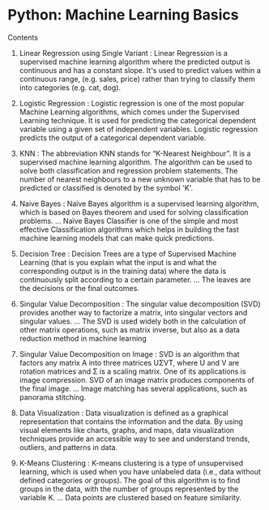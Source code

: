 # Python: Machine Learning Basics 

Contents

1. Linear Regression using Single Variant : Linear Regression is a supervised machine learning algorithm where the predicted output is continuous and has a constant slope. It's used to predict values within a continuous range, (e.g. sales, price) rather than trying to classify them into categories (e.g. cat, dog). 

2. Logistic Regression : Logistic regression is one of the most popular Machine Learning algorithms, which comes under the Supervised Learning technique. It is used for predicting the categorical dependent variable using a given set of independent variables. Logistic regression predicts the output of a categorical dependent variable.

3. KNN : The abbreviation KNN stands for “K-Nearest Neighbour”. It is a supervised machine learning algorithm. The algorithm can be used to solve both classification and regression problem statements. The number of nearest neighbours to a new unknown variable that has to be predicted or classified is denoted by the symbol 'K'.
4. Naive Bayes : Naïve Bayes algorithm is a supervised learning algorithm, which is based on Bayes theorem and used for solving classification problems. ... Naïve Bayes Classifier is one of the simple and most effective Classification algorithms which helps in building the fast machine learning models that can make quick predictions.

5. Decision Tree :  Decision Trees are a type of Supervised Machine Learning (that is you explain what the input is and what the corresponding output is in the training data) where the data is continuously split according to a certain parameter. ... The leaves are the decisions or the final outcomes.

6. Singular Value Decomposition : The singular value decomposition (SVD) provides another way to factorize a matrix, into singular vectors and singular values. ... The SVD is used widely both in the calculation of other matrix operations, such as matrix inverse, but also as a data reduction method in machine learning

7. Singular Value Decomposition on Image : SVD is an algorithm that factors any matrix A into three matrices UΣVT, where U and V are rotation matrices and Σ is a scaling matrix. One of its applications is image compression. SVD of an image matrix produces components of the final image. ... Image matching has several applications, such as panorama stitching.

8. Data Visualization : Data visualization is defined as a graphical representation that contains the information and the data. By using visual elements like charts, graphs, and maps, data visualization techniques provide an accessible way to see and understand trends, outliers, and patterns in data.
 
9. K-Means Clustering : K-means clustering is a type of unsupervised learning, which is used when you have unlabeled data (i.e., data without defined categories or groups). The goal of this algorithm is to find groups in the data, with the number of groups represented by the variable K. ... Data points are clustered based on feature similarity.

